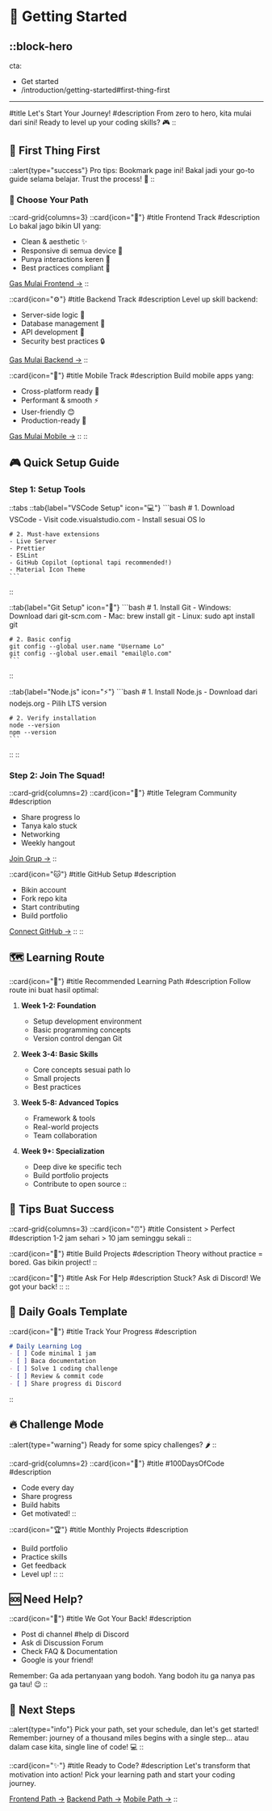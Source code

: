# 🚀 Getting Started

::block-hero
---
cta:
  - Get started
  - /introduction/getting-started#first-thing-first
---
#title
Let's Start Your Journey! 
#description
From zero to hero, kita mulai dari sini! Ready to level up your coding skills? 🎮
::

## 📍 First Thing First

::alert{type="success"}
Pro tips: Bookmark page ini! Bakal jadi your go-to guide selama belajar. Trust the process! 💪
::

### 🎯 Choose Your Path

::card-grid{columns=3}
  ::card{icon="🎨"}
  #title
  Frontend Track
  #description
  Lo bakal jago bikin UI yang:
  - Clean & aesthetic ✨
  - Responsive di semua device 📱
  - Punya interactions keren 🎯
  - Best practices compliant 💯

  [Gas Mulai Frontend →](/frontend/introduction)
  ::

  ::card{icon="⚙️"}
  #title
  Backend Track
  #description
  Level up skill backend:
  - Server-side logic 🧠
  - Database management 💾
  - API development 🔄
  - Security best practices 🔒

  [Gas Mulai Backend →](/backend/introduction)
  ::

  ::card{icon="📱"}
  #title
  Mobile Track
  #description
  Build mobile apps yang:
  - Cross-platform ready 📲
  - Performant & smooth ⚡
  - User-friendly 😊
  - Production-ready 🚀

  [Gas Mulai Mobile →](/mobile/introduction)
  ::
::

## 🎮 Quick Setup Guide

### Step 1: Setup Tools

::tabs
  ::tab{label="VSCode Setup" icon="💻"}
    ```bash
    # 1. Download VSCode
    - Visit code.visualstudio.com
    - Install sesuai OS lo
    
    # 2. Must-have extensions
    - Live Server
    - Prettier
    - ESLint
    - GitHub Copilot (optional tapi recommended!)
    - Material Icon Theme
    ```
  ::

  ::tab{label="Git Setup" icon="🔄"}
    ```bash
    # 1. Install Git
    - Windows: Download dari git-scm.com
    - Mac: brew install git
    - Linux: sudo apt install git
    
    # 2. Basic config
    git config --global user.name "Username Lo"
    git config --global user.email "email@lo.com"
    ```
  ::

  ::tab{label="Node.js" icon="⚡"}
    ```bash
    # 1. Install Node.js
    - Download dari nodejs.org
    - Pilih LTS version
    
    # 2. Verify installation
    node --version
    npm --version
    ```
  ::
::

### Step 2: Join The Squad!

::card-grid{columns=2}
  ::card{icon="💬"}
  #title
  Telegram Community
  #description
  - Share progress lo
  - Tanya kalo stuck
  - Networking
  - Weekly hangout
    
  [Join Grup →](https://t.me/codegigglesX)
  ::

  ::card{icon="🐱"}
  #title
  GitHub Setup
  #description
  - Bikin account
  - Fork repo kita
  - Start contributing
  - Build portfolio
    
  [Connect GitHub →](https://github.com/CodeGiggles)
  ::
::

## 🗺️ Learning Route

::card{icon="🎯"}
#title
Recommended Learning Path
#description
Follow route ini buat hasil optimal:

1. **Week 1-2: Foundation** 
   - Setup development environment
   - Basic programming concepts
   - Version control dengan Git

2. **Week 3-4: Basic Skills**
   - Core concepts sesuai path lo
   - Small projects
   - Best practices

3. **Week 5-8: Advanced Topics**
   - Framework & tools
   - Real-world projects
   - Team collaboration

4. **Week 9+: Specialization**
   - Deep dive ke specific tech
   - Build portfolio projects
   - Contribute to open source
::

## 💎 Tips Buat Success

::card-grid{columns=3}
  ::card{icon="⏰"}
  #title
  Consistent > Perfect
  #description
  1-2 jam sehari > 10 jam seminggu sekali
  ::

  ::card{icon="🎯"}
  #title
  Build Projects
  #description
  Theory without practice = bored. Gas bikin project!
  ::

  ::card{icon="🤝"}
  #title
  Ask For Help
  #description
  Stuck? Ask di Discord! We got your back!
  ::
::

## 🎯 Daily Goals Template

::card{icon="📝"}
#title
Track Your Progress
#description
```markdown
# Daily Learning Log
- [ ] Code minimal 1 jam
- [ ] Baca documentation
- [ ] Solve 1 coding challenge
- [ ] Review & commit code
- [ ] Share progress di Discord
```
::

## 🔥 Challenge Mode

::alert{type="warning"}
Ready for some spicy challenges? 🌶️
::

::card-grid{columns=2}
  ::card{icon="🎯"}
  #title
  #100DaysOfCode
  #description
  - Code every day
  - Share progress
  - Build habits
  - Get motivated!
  ::

  ::card{icon="🏆"}
  #title
  Monthly Projects
  #description
  - Build portfolio
  - Practice skills
  - Get feedback
  - Level up! 
  ::
::

## 🆘 Need Help?

::card{icon="💬"}
#title
We Got Your Back!
#description
- Post di channel #help di Discord
- Ask di Discussion Forum
- Check FAQ & Documentation
- Google is your friend!

Remember: Ga ada pertanyaan yang bodoh. Yang bodoh itu ga nanya pas ga tau! 😉
::

## 🚀 Next Steps

::alert{type="info"}
Pick your path, set your schedule, dan let's get started! Remember: journey of a thousand miles begins with a single step... atau dalam case kita, single line of code! 💻
::

::card{icon="✨"}
#title
Ready to Code?
#description
Let's transform that motivation into action! Pick your learning path and start your coding journey.

[Frontend Path →](/frontend)
[Backend Path →](/backend)
[Mobile Path →](/mobile)
::